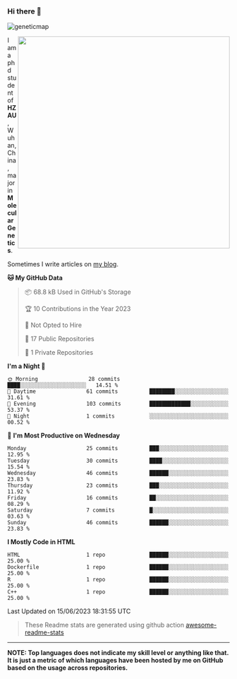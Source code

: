 ### Hi there 👋

<!--
**Wangchangsh/Wangchangsh** is a ✨ _special_ ✨ repository because its `README.md` (this file) appears on your GitHub profile.

Here are some ideas to get you started:

- 🔭 I’m currently working on ...
- 🌱 I’m currently learning ...
- 👯 I’m looking to collaborate on ...
- 🤔 I’m looking for help with ...
- 💬 Ask me about ...
- 📫 How to reach me: ...
- 😄 Pronouns: ...
- ⚡ Fun fact: ...
-->

![geneticmap](https://cdn.jsdelivr.net/gh/Wangchangsh/image@main/molgenetics/Drosophila_Gene_Linkage_Map.6k3x642vc8c0.webp)


<img align="right" src="https://github-readme-stats.vercel.app/api?username=Wangchangsh&show_icons=true&hide_border=true&include_all_commits=true" width="480px">
     
I am a phd student of **HZAU**, Wuhan, China, major in **Molecular Genetics**.

Sometimes I write articles on [my blog](https://wangchangsheng.netlify.app/).


<!--START_SECTION:waka-->
**🐱 My GitHub Data** 

> 📦 68.8 kB Used in GitHub's Storage 
 > 
> 🏆 10 Contributions in the Year 2023
 > 
> 🚫 Not Opted to Hire
 > 
> 📜 17 Public Repositories 
 > 
> 🔑 1 Private Repositories 
 > 
**I'm a Night 🦉** 

```text
🌞 Morning                28 commits          ████░░░░░░░░░░░░░░░░░░░░░   14.51 % 
🌆 Daytime                61 commits          ████████░░░░░░░░░░░░░░░░░   31.61 % 
🌃 Evening                103 commits         █████████████░░░░░░░░░░░░   53.37 % 
🌙 Night                  1 commits           ░░░░░░░░░░░░░░░░░░░░░░░░░   00.52 % 
```
📅 **I'm Most Productive on Wednesday** 

```text
Monday                   25 commits          ███░░░░░░░░░░░░░░░░░░░░░░   12.95 % 
Tuesday                  30 commits          ████░░░░░░░░░░░░░░░░░░░░░   15.54 % 
Wednesday                46 commits          ██████░░░░░░░░░░░░░░░░░░░   23.83 % 
Thursday                 23 commits          ███░░░░░░░░░░░░░░░░░░░░░░   11.92 % 
Friday                   16 commits          ██░░░░░░░░░░░░░░░░░░░░░░░   08.29 % 
Saturday                 7 commits           █░░░░░░░░░░░░░░░░░░░░░░░░   03.63 % 
Sunday                   46 commits          ██████░░░░░░░░░░░░░░░░░░░   23.83 % 
```


**I Mostly Code in HTML** 

```text
HTML                     1 repo              ██████░░░░░░░░░░░░░░░░░░░   25.00 % 
Dockerfile               1 repo              ██████░░░░░░░░░░░░░░░░░░░   25.00 % 
R                        1 repo              ██████░░░░░░░░░░░░░░░░░░░   25.00 % 
C++                      1 repo              ██████░░░░░░░░░░░░░░░░░░░   25.00 % 
```




 Last Updated on 15/06/2023 18:31:55 UTC
<!--END_SECTION:waka-->

> These Readme stats are generated using github action [awesome-readme-stats](https://github.com/anmol098/waka-readme-stats)

-----

**NOTE: Top languages does not indicate my skill level or anything like that. It is just a metric of which languages have been hosted by me on GitHub based on the usage across repositories.**
